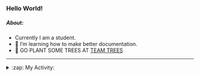 ### Hello World!

##### About:
- Currently I am a student.
- 🌱 I’m learning how to make better documentation.
- 🌱 GO PLANT SOME TREES AT [TEAM TREES](https://teamtrees.org/)

---
<details>
  <summary>:zap: My Activity:</summary>
  
<!--START_SECTION:waka-->
![Code Time](http://img.shields.io/badge/Code%20Time-1%2C130%20hrs%2052%20mins-blue)

**I'm a Night 🦉** 

```text
🌞 Morning                1176 commits        ██░░░░░░░░░░░░░░░░░░░░░░░   08.47 % 
🌆 Daytime                5127 commits        █████████░░░░░░░░░░░░░░░░   36.92 % 
🌃 Evening                3971 commits        ███████░░░░░░░░░░░░░░░░░░   28.60 % 
🌙 Night                  3612 commits        ███████░░░░░░░░░░░░░░░░░░   26.01 % 
```
📅 **I'm Most Productive on Wednesday** 

```text
Monday                   2154 commits        ████░░░░░░░░░░░░░░░░░░░░░   15.51 % 
Tuesday                  1726 commits        ███░░░░░░░░░░░░░░░░░░░░░░   12.43 % 
Wednesday                3263 commits        ██████░░░░░░░░░░░░░░░░░░░   23.50 % 
Thursday                 1614 commits        ███░░░░░░░░░░░░░░░░░░░░░░   11.62 % 
Friday                   1341 commits        ██░░░░░░░░░░░░░░░░░░░░░░░   09.66 % 
Saturday                 1268 commits        ██░░░░░░░░░░░░░░░░░░░░░░░   09.13 % 
Sunday                   2520 commits        █████░░░░░░░░░░░░░░░░░░░░   18.15 % 
```


📊 **This Week I Spent My Time On** 

```text
🔥 Editors: 
VS Code                  6 hrs 23 mins       █████████████████████████   100.00 % 

🐱‍💻 Projects: 
praise                   5 hrs 26 mins       █████████████████████░░░░   85.24 % 
discord-bot              45 mins             ███░░░░░░░░░░░░░░░░░░░░░░   11.79 % 
CSF22                    11 mins             █░░░░░░░░░░░░░░░░░░░░░░░░   02.97 % 
```


 Last Updated on 27/05/2023 11:07:29 UTC
<!--END_SECTION:waka-->
</details>
